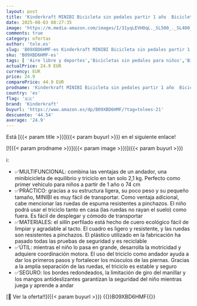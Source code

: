 ```yaml
---
layout: post
title: 'Kinderkraft MINIBI Bicicleta sin pedales partir 1 año  Bicicleta ligeras para los Niñas y Niños  sillín ajustable  pesa apenas 2 1 kg  Rosa'
date: 2025-08-03 08:27:35
image: 'https://m.media-amazon.com/images/I/31yqLEVHOqL._SL500_._SL400_.jpg'
comments: true
category: ofertas
author: 'tole.es'
slug: 'B09XBD6HMF-es Kinderkraft MINIBI Bicicleta sin pedales partir 1 año...'
sku: 'B09XBD6HMF-es'
tags: [ 'Aire libre y deportes','Bicicletas sin pedales para niños','Bicicletas, triciclos y correpasillos','Juguetes','Juguetes y juegos','bicicleta','kinderkraft','🇪🇸', ]
actualPrice: 24.9 EUR
currency: EUR
price: 24.9
comparePrice: 44.9 EUR
prodname: 'Kinderkraft MINIBI Bicicleta sin pedales partir 1 año  Bicicleta ligeras para los Niñas y Niños  sillín ajustable  pesa apenas 2 1 kg  Rosa'
country: 'es'
flag: '🇪🇸'
brand: 'Kinderkraft'
buyurl: 'https://www.amazon.es/dp/B09XBD6HMF/?tag=tolees-21'
descuento: '44.54'
average: '24.9'
---
```


Está [{{< param title >}}]({{< param buyurl >}}) en el siguiente enlace!

[![{{< param prodname >}}]({{< param image >}})]({{< param buyurl >}})

ℹ️:

- ✅MULTIFUNCIONAL: combina las ventajas de un andador, una minibicicleta de equilibrio y triciclo en tan solo 2,1 kg. Perfecto como primer vehículo para niños a partir de 1 año o 74 cm
- ✅PRÁCTICO: gracias a su estructura ligera, su poco peso y su pequeño tamaño, MINIBI es muy fácil de transportar. Como ventaja adicional, cabe mencionar las ruedas de espuma resistentes a pinchazos. El niño podrá usar el triciclo tanto en casa (las ruedas no rayan el suelo) como fuera. Es fácil de desplegar y cómodo de transportar
- ✅MATERIALES: el sillín perfilado está hecho de cuero ecológico fácil de limpiar y agradable al tacto. El cuadro es ligero y resistente, y las ruedas son resistentes a pinchazos. El plástico utilizado en la fabricación ha pasado todas las pruebas de seguridad y es reciclable
- ✅ÚTIL: mientras el niño lo pasa en grande, desarrolla la motricidad y adquiere coordinación motora. El uso del triciclo como andador ayuda a dar los primeros pasos y fortalecer los músculos de las piernas. Gracias a la amplia separación de las ruedas, el triciclo es estable y seguro
- ✅SEGURO: los bordes redondeados, la limitación de giro del manillar y los mangos antideslizantes garantizan la seguridad del niño mientras juega y aprende a andar

[🛒 Ver la oferta!!]({{< param buyurl >}})
{{<world>}}B09XBD6HMF{{</world>}}
